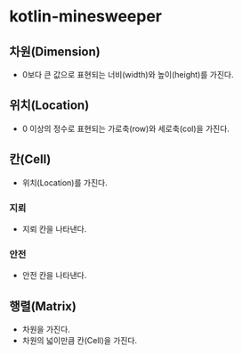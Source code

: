 # kotlin-minesweeper

## 차원(Dimension)
- 0보다 큰 값으로 표현되는 너비(width)와 높이(height)를 가진다.

## 위치(Location)
- 0 이상의 정수로 표현되는 가로축(row)와 세로축(col)을 가진다.

## 칸(Cell)
- 위치(Location)를 가진다.

### 지뢰
- 지뢰 칸을 나타낸다.
### 안전
- 안전 칸을 나타낸다.

## 행렬(Matrix)
- 차원을 가진다.
- 차원의 넓이만큼 칸(Cell)을 가진다.
